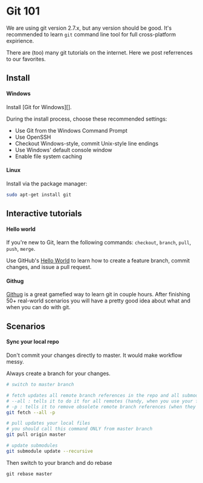 # Git 101

We are using git version 2.7.x, but any version should be good.
It's recommended to learn `git` command line tool for full cross-platform expirience.

There are (too) many git tutorials on the internet.
Here we post referrences to our favorites.

## Install

#### Windows

Install [Git for Windows][].

During the install process, choose these recommended settings:

* Use Git from the Windows Command Prompt
* Use OpenSSH
* Checkout Windows-style, commit Unix-style line endings
* Use Windows' default console window
* Enable file system caching

#### Linux

Install via the package manager:

```sh
sudo apt-get install git
```

## Interactive tutorials

#### Hello world

If you're new to Git, learn the following commands: `checkout`, `branch`,
`pull`, `push`, `merge`.

Use GitHub's [Hello World][] to learn how to create a feature branch, commit
changes, and issue a pull request.

[hello world]: https://guides.github.com/activities/hello-world/

#### Githug

[Githug](https://github.com/Gazler/githug) is a great gamefied way to learn git in couple hours.
After finishing 50+ real-world scenarios you will have a pretty good idea about what and when you can do with git.


## Scenarios

#### Sync your local repo

Don't commit your changes directly to master.
It would make workflow messy.

Always create a branch for your changes.

```sh
# switch to master branch

# fetch updates all remote branch references in the repo and all submodules
# --all : tells it to do it for all remotes (handy, when you use your fork)
# -p : tells it to remove obsolete remote branch references (when they are removed from remote)
git fetch --all -p

# pull updates your local files
# you should call this command ONLY from master branch
git pull origin master

# update submodules
git submodule update --recursive 
```

Then switch to your branch and do rebase

```
git rebase master
```
